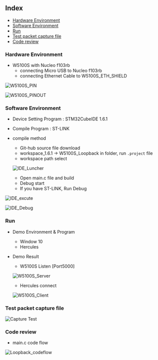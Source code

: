 ## Index

- [Hardware Environment](#hardwareEnvironment)
- [Software Environment](#softwareEnvironment)
- [Run](#run)
- [Test packet capture file](#testpacketcapturefile)
- [Code review](#codereview)


<a name="hardwareEnvironment"></a>
### Hardware Environment

- W5100S with Nucleo f103rb
  - connecting Micro USB to Nucleo f103rb
  - connecting Ethernet Cable to W5100S_ETH_SHIELD

![W5100S_PIN](https://github.com/min-hs/W5100S_LoopBack/blob/main/image/W5100S_PIN.jpg)

![W5100S_PINOUT](https://github.com/min-hs/W5100S_LoopBack/blob/main/image/W5100S_PINOUT.jpg)

<a name="softwareEnvironment"></a>
### Software Environment

- Device Setting Program : STM32CubeIDE 1.6.1

- Compile Program : ST-LINK

- compile method

  - Git-hub source file download
  - workspace_1.6.1 -> W5100S_Loopback in folder, run `.project` file
  - workspace path select

  ![IDE_Luncher](https://github.com/min-hs/W5100S_LoopBack/blob/main/image/IDE_Luncher.jpg)

  - Open main.c file and build 
  - Debug start
  - If you have ST-LINK, Run Debug

![IDE_excute](https://github.com/min-hs/W5100S_LoopBack/blob/main/image/IDE_excute.jpg)

![IDE_Debug](https://github.com/min-hs/W5100S_LoopBack/blob/main/image/IDE_Debug.jpg)

<a name="run"></a>
### Run

- Demo Environment & Program

  - Window 10
  - Hercules

- Demo Result

  - W5100S <TCP Server> Listen [Port5000]

  ![W5100S_Server](https://github.com/min-hs/W5100S_LoopBack/blob/main/image/W5100S_Server.jpg)

  - Hercules <TCP Client> connect

  ![W5100S_Client](https://github.com/min-hs/W5100S_LoopBack/blob/main/image/W5100S_Client.jpg)

<a name="testpacketcapturefile"></a>
### Test packet capture file

![Capture Test](https://github.com/min-hs/W5100S_LoopBack/blob/main/image/Capture%20Test.jpg)

  
<a name="codereview"></a>
### Code review

- main.c code flow

![Loopback_codeflow](https://github.com/min-hs/W5100S_LoopBack/blob/main/image/Loopback_codeflow.jpg)
